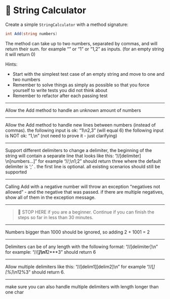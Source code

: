 # 🧵 String Calculator

Create a simple `StringCalculator` with a method signature:

```csharp
int Add(string numbers)
```

The method can take up to two numbers, separated by commas, and will return their sum.
for example “” or “1” or “1,2” as inputs.
(for an empty string it will return 0)

Hints:

- Start with the simplest test case of an empty string and move to one and two numbers
- Remember to solve things as simply as possible so that you force yourself to write tests you did not think about
- Remember to refactor after each passing test

---

Allow the Add method to handle an unknown amount of numbers

---

Allow the Add method to handle new lines between numbers (instead of commas).
the following input is ok: “1\n2,3” (will equal 6)
the following input is NOT ok: “1,\n” (not need to prove it - just clarifying)

---

Support different delimiters
to change a delimiter, the beginning of the string will contain a separate line that looks like this: “//[delimiter]
\n[numbers…]” for example “//;\n1;2” should return three where the default delimiter is ‘;’ .
the first line is optional. all existing scenarios should still be supported

---

Calling Add with a negative number will throw an exception “negatives not allowed” - and the negative that was passed.
if there are multiple negatives, show all of them in the exception message.

---

> 🛑 STOP HERE if you are a beginner. Continue if you can finish the steps so far in less than 30 minutes.

---

Numbers bigger than 1000 should be ignored, so adding 2 + 1001 = 2

---

Delimiters can be of any length with the following format: “//[delimiter]\n” for example: “//[***]\n1***2***3” should
return 6

---

Allow multiple delimiters like this: “//[delim1][delim2]\n” for example “//[*][%]\n1*2%3” should return 6.

---
make sure you can also handle multiple delimiters with length longer than one char